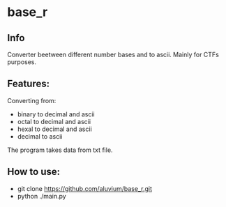 
# base_r
## Info
  Converter beetween different number bases and to ascii. Mainly for CTFs purposes.
## Features: 
  Converting from: 
   - binary to decimal and ascii
   - octal  to decimal and ascii
   - hexal  to decimal and ascii
   - decimal to ascii

  The program takes data from txt file.  
## How to use:
   - git clone https://github.com/aluvium/base_r.git
   - python ./main.py
 
